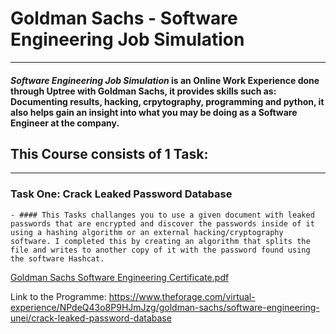 # Goldman Sachs - Software Engineering Job Simulation
 ---
 #### **_Software Engineering Job Simulation_** is an Online Work Experience done through Uptree with Goldman Sachs, it provides skills such as: Documenting results, hacking, crpytography, programming and python, it also helps gain an insight into what you may be doing as a Software Engineer at the company.
 
 ## This Course consists of 1 Task:
 ---
 
### Task One: Crack Leaked Password Database
    - #### This Tasks challanges you to use a given document with leaked passwords that are encrypted and discover the passwords inside of it using a hashing algorithm or an external hacking/cryptography software. I completed this by creating an algorithm that splits the file and writes to another copy of it with the password found using the software Hashcat.

[Goldman Sachs Software Engineering Certificate.pdf](https://github.com/Robbo30/SoftwareEngineering---Goldman-Sachs/files/14157852/Goldman.Sachs.Software.Engineering.Certificate.pdf)

Link to the Programme: https://www.theforage.com/virtual-experience/NPdeQ43o8P9HJmJzg/goldman-sachs/software-engineering-unei/crack-leaked-password-database
